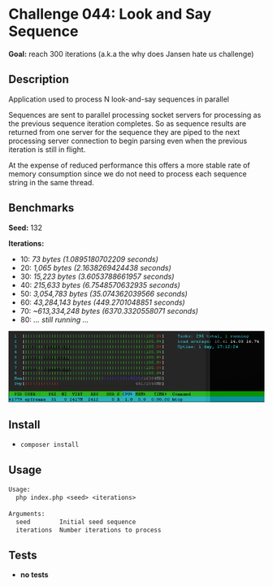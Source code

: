# Challenge 044: Look and Say Sequence

__Goal:__ reach 300 iterations (a.k.a the why does Jansen hate us challenge)

## Description

Application used to process N look-and-say sequences in parallel

Sequences are sent to parallel processing socket servers for processing as the previous sequence iteration completes. So
as sequence results are returned from one server for the sequence they are piped to the next processing server connection
to begin parsing even when the previous iteration is still in flight.

At the expense of reduced performance this offers a more stable rate of memory consumption since we do not need to process
each sequence string in the same thread.

## Benchmarks

__Seed:__ 132

__Iterations:__

 * 10: _73 bytes (1.0895180702209 seconds)_
 * 20: _1,065 bytes (2.1638269424438 seconds)_
 * 30: _15,223 bytes (3.6053788661957 seconds)_
 * 40: _215,633 bytes (6.7548570632935 seconds)_
 * 50: _3,054,783 bytes (35.074362039566 seconds)_
 * 60: _43,284,143 bytes (449.2701048851 seconds)_
 * 70: _~613,334,248 bytes (6370.3320558071 seconds)_ 
 * 80: _... still running ..._
 
![System Performance](performance.png)

## Install

* `composer install`

## Usage

    Usage:
      php index.php <seed> <iterations>
    
    Arguments:
      seed        Initial seed sequence
      iterations  Number iterations to process
     
## Tests

* __no tests__
